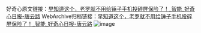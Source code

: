 好奇心原文链接：[早知道这个，老罗就不用给锤子手机投碎屏保险了！_智能_好奇心日报-唐云路](https://www.qdaily.com/articles/1073.html)
WebArchive归档链接：[早知道这个，老罗就不用给锤子手机投碎屏保险了！_智能_好奇心日报-唐云路](http://web.archive.org/web/20190623145633/https://www.qdaily.com/articles/1073.html)
![image](http://ww3.sinaimg.cn/large/007d5XDply1g3v49lyek2j30u02kl7wh)